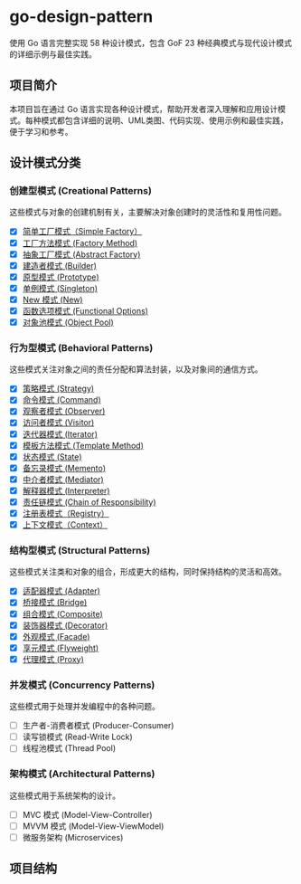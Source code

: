 # go-design-pattern

使用 Go 语言完整实现 58 种设计模式，包含 GoF 23 种经典模式与现代设计模式的详细示例与最佳实践。

## 项目简介

本项目旨在通过 Go 语言实现各种设计模式，帮助开发者深入理解和应用设计模式。每种模式都包含详细的说明、UML类图、代码实现、使用示例和最佳实践，便于学习和参考。

## 设计模式分类

### 创建型模式 (Creational Patterns)

这些模式与对象的创建机制有关，主要解决对象创建时的灵活性和复用性问题。

- [x] [简单工厂模式（Simple Factory）](./creational/simple_factory/docs/README.md)
- [x] [工厂方法模式 (Factory Method)](./creational/factory_method/docs/README.md)
- [x] [抽象工厂模式 (Abstract Factory)](./creational/abstract_factory/docs/README.md)
- [x] [建造者模式 (Builder)](./creational/builder/docs/README.md)
- [x] [原型模式 (Prototype)](./creational/prototype/docs/README.md)
- [x] [单例模式 (Singleton)](./creational/singleton/docs/README.md)
- [x] [New 模式 (New)](./creational/new/docs/README.md)
- [x] [函数选项模式 (Functional Options)](./creational/functional_options/docs/README.md)
- [x] [对象池模式 (Object Pool)](./creational/object_pool/docs/README.md)

### 行为型模式 (Behavioral Patterns)

这些模式关注对象之间的责任分配和算法封装，以及对象间的通信方式。

- [x] [策略模式 (Strategy)](./behavioral/strategy/docs/README.md)
- [x] [命令模式 (Command)](./behavioral/command/docs/README.md)
- [x] [观察者模式 (Observer)](./behavioral/observer/docs/README.md)
- [x] [访问者模式 (Visitor)](./behavioral/visitor/docs/README.md)
- [x] [迭代器模式 (Iterator)](./behavioral/iterator/docs/README.md)
- [x] [模板方法模式 (Template Method)](./behavioral/template_method/docs/README.md)
- [x] [状态模式 (State)](./behavioral/state/docs/README.md)
- [x] [备忘录模式 (Memento)](./behavioral/memento/docs/README.md)
- [x] [中介者模式 (Mediator)](./behavioral/mediator/docs/README.md)
- [x] [解释器模式 (Interpreter)](./behavioral/interpreter/docs/README.md)
- [x] [责任链模式 (Chain of Responsibility)](./behavioral/chain_of_responsibility/docs/README.md)
- [x] [注册表模式（Registry）](./behavioral/registry/docs/README.md)
- [x] [上下文模式（Context）](./behavioral/context/docs/README.md)

### 结构型模式 (Structural Patterns)

这些模式关注类和对象的组合，形成更大的结构，同时保持结构的灵活和高效。

- [x] [适配器模式 (Adapter)](./structural/adapter/docs/README.md)
- [x] [桥接模式 (Bridge)](./structural/bridge/docs/README.md)
- [x] [组合模式 (Composite)](./structural/composite/docs/README.md)
- [x] [装饰器模式 (Decorator)](./structural/decorator/docs/README.md)
- [x] [外观模式 (Facade)](./structural/facade/docs/README.md)
- [x] [享元模式 (Flyweight)](./structural/flyweight/docs/README.md)
- [x] [代理模式 (Proxy)](./structural/proxy/docs/README.md)

### 并发模式 (Concurrency Patterns)

这些模式用于处理并发编程中的各种问题。

- [ ] 生产者-消费者模式 (Producer-Consumer)
- [ ] 读写锁模式 (Read-Write Lock)
- [ ] 线程池模式 (Thread Pool)

### 架构模式 (Architectural Patterns)

这些模式用于系统架构的设计。

- [ ] MVC 模式 (Model-View-Controller)
- [ ] MVVM 模式 (Model-View-ViewModel)
- [ ] 微服务架构 (Microservices)

## 项目结构
